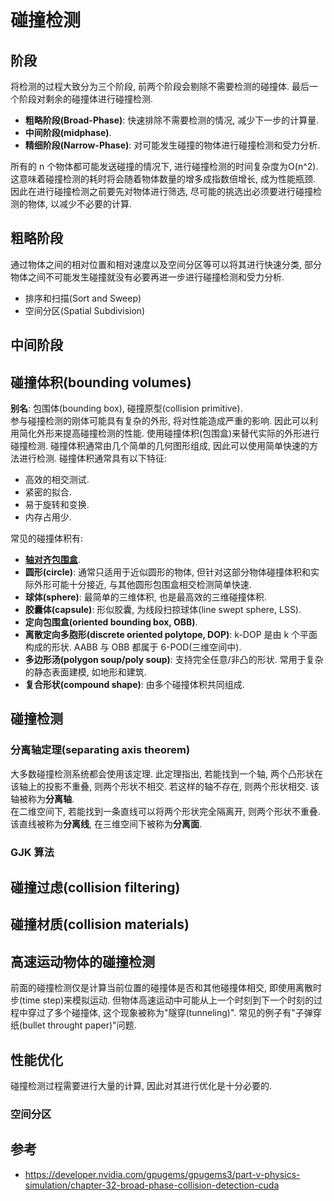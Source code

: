 # 碰撞检测

## 阶段

将检测的过程大致分为三个阶段, 前两个阶段会剔除不需要检测的碰撞体. 最后一个阶段对剩余的碰撞体进行碰撞检测.

- **粗略阶段(Broad-Phase)**: 快速排除不需要检测的情况, 减少下一步的计算量.
- **中间阶段(midphase)**.
- **精细阶段(Narrow-Phase)**: 对可能发生碰撞的物体进行碰撞检测和受力分析.

所有的 n 个物体都可能发送碰撞的情况下, 进行碰撞检测的时间复杂度为O(n^2). 这意味着碰撞检测的耗时将会随着物体数量的增多成指数倍增长, 成为性能瓶颈. 因此在进行碰撞检测之前要先对物体进行筛选, 尽可能的挑选出必须要进行碰撞检测的物体, 以减少不必要的计算.

## 粗略阶段

通过物体之间的相对位置和相对速度以及空间分区等可以将其进行快速分类, 部分物体之间不可能发生碰撞就没有必要再进一步进行碰撞检测和受力分析.

- 排序和扫描(Sort and Sweep)
- 空间分区(Spatial Subdivision)

## 中间阶段

## 碰撞体积(bounding volumes)

**别名**: 包围体(bounding box), 碰撞原型(collision primitive).  
参与碰撞检测的刚体可能具有复杂的外形, 将对性能造成严重的影响. 因此可以利用简化外形来提高碰撞检测的性能. 使用碰撞体积(包围盒)来替代实际的外形进行碰撞检测. 碰撞体积通常由几个简单的几何图形组成, 因此可以使用简单快速的方法进行检测. 碰撞体积通常具有以下特征:

- 高效的相交测试.
- 紧密的拟合.
- 易于旋转和变换.
- 内存占用少.

常见的碰撞体积有:

- **[轴对齐包围盒](轴对齐包围盒.md)**.
- **圆形(circle)**: 通常只适用于近似圆形的物体, 但针对这部分物体碰撞体积和实际外形可能十分接近, 与其他圆形包围盒相交检测简单快速.
- **球体(sphere)**: 最简单的三维体积, 也是最高效的三维碰撞体积.
- **胶囊体(capsule)**: 形似胶囊, 为线段扫掠球体(line swept sphere, LSS).
- **定向包围盒(oriented bounding box, OBB)**.
- **离散定向多胞形(discrete oriented polytope, DOP)**: k-DOP 是由 k 个平面构成的形状. AABB 与 OBB 都属于 6-POD(三维空间中).
- **多边形汤(polygon soup/poly soup)**: 支持完全任意/非凸的形状. 常用于复杂的静态表面建模, 如地形和建筑.
- **复合形状(compound shape)**: 由多个碰撞体积共同组成.

## 碰撞检测

### 分离轴定理(separating axis theorem)

大多数碰撞检测系统都会使用该定理. 此定理指出, 若能找到一个轴, 两个凸形状在该轴上的投影不重叠, 则两个形状不相交. 若这样的轴不存在, 则两个形状相交. 该轴被称为**分离轴**.  
在二维空间下, 若能找到一条直线可以将两个形状完全隔离开, 则两个形状不重叠. 该直线被称为**分离线**, 在三维空间下被称为**分离面**.  

### GJK 算法

## 碰撞过虑(collision filtering)

## 碰撞材质(collision materials)

## 高速运动物体的碰撞检测

前面的碰撞检测仅是计算当前位置的碰撞体是否和其他碰撞体相交, 即使用离散时步(time step)来模拟运动. 但物体高速运动中可能从上一个时刻到下一个时刻的过程中穿过了多个碰撞体, 这个现象被称为"隧穿(tunneling)". 常见的例子有"子弹穿纸(bullet throught paper)"问题.  

## 性能优化

碰撞检测过程需要进行大量的计算, 因此对其进行优化是十分必要的.

### 空间分区

## 参考

- https://developer.nvidia.com/gpugems/gpugems3/part-v-physics-simulation/chapter-32-broad-phase-collision-detection-cuda
